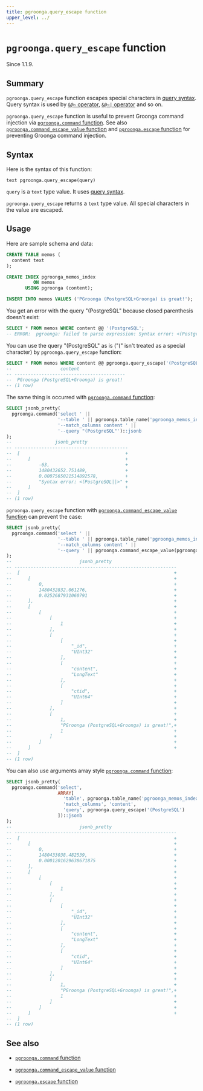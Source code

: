 ```yaml
---
title: pgroonga.query_escape function
upper_level: ../
---
```


# `pgroonga.query_escape` function

Since 1.1.9.

## Summary

`pgroonga.query_escape` function escapes special characters in [query syntax](http://groonga.org/docs/reference/grn_expr/query_syntax.html). Query syntax is used by [`&@~` operator][query-v2], [`&@~|` operator][query-in-v2] and so on.

`pgroonga.query_escape` function is useful to prevent Groonga command injection via [`pgroonga.command` function](pgroonga-command.html). See also [`pgroonga.command_escape_value` function](pgroonga-command-escape-value.html) and [`pgroonga.escape` function](pgroonga-escape.html) for preventing Groonga command injection.

## Syntax

Here is the syntax of this function:

```text
text pgroonga.query_escape(query)
```

`query` is a `text` type value. It uses [query syntax](http://groonga.org/docs/reference/grn_expr/query_syntax.html).

`pgroonga.query_escape` returns a `text` type value. All special characters in the value are escaped.

## Usage

Here are sample schema and data:

```sql
CREATE TABLE memos (
  content text
);

CREATE INDEX pgroonga_memos_index
          ON memos
       USING pgroonga (content);

INSERT INTO memos VALUES ('PGroonga (PostgreSQL+Groonga) is great!');
```

You get an error with the query "(PostgreSQL" because closed parenthesis doesn't exist:

```sql
SELECT * FROM memos WHERE content @@ '(PostgreSQL';
-- ERROR:  pgroonga: failed to parse expression: Syntax error: <(PostgreSQL||>
```

You can use the query "(PostgreSQL" as is ("(" isn't treated as a special character) by `pgroonga.query_escape` function:

```sql
SELECT * FROM memos WHERE content @@ pgroonga.query_escape('(PostgreSQL');
--                  content                 
-- -----------------------------------------
--  PGroonga (PostgreSQL+Groonga) is great!
-- (1 row)
```

The same thing is occurred with [`pgroonga.command` function](pgroonga-command.html):

```sql
SELECT jsonb_pretty(
  pgroonga.command('select ' ||
                   '--table ' || pgroonga.table_name('pgroonga_memos_index') || ' ' ||
                   '--match_columns content ' ||
                   '--query "(PostgreSQL"')::jsonb
);
--                jsonb_pretty               
-- ------------------------------------------
--  [                                       +
--      [                                   +
--          -63,                            +
--          1480432652.751489,              +
--          0.0007565021514892578,          +
--          "Syntax error: <(PostgreSQL||>" +
--      ]                                   +
--  ]
-- (1 row)
```

`pgroonga.query_escape` function with [`pgroonga.command_escape_value` function](pgroonga-command-escape-value.html) can prevent the case:

```sql
SELECT jsonb_pretty(
  pgroonga.command('select ' ||
                   '--table ' || pgroonga.table_name('pgroonga_memos_index') || ' ' ||
                   '--match_columns content ' ||
                   '--query ' || pgroonga.command_escape_value(pgroonga.query_escape('(PostgreSQL')))::jsonb
);
--                         jsonb_pretty                        
-- ------------------------------------------------------------
--  [                                                         +
--      [                                                     +
--          0,                                                +
--          1480432832.061276,                                +
--          0.0252687931060791                                +
--      ],                                                    +
--      [                                                     +
--          [                                                 +
--              [                                             +
--                  1                                         +
--              ],                                            +
--              [                                             +
--                  [                                         +
--                      "_id",                                +
--                      "UInt32"                              +
--                  ],                                        +
--                  [                                         +
--                      "content",                            +
--                      "LongText"                            +
--                  ],                                        +
--                  [                                         +
--                      "ctid",                               +
--                      "UInt64"                              +
--                  ]                                         +
--              ],                                            +
--              [                                             +
--                  1,                                        +
--                  "PGroonga (PostgreSQL+Groonga) is great!",+
--                  1                                         +
--              ]                                             +
--          ]                                                 +
--      ]                                                     +
--  ]
-- (1 row)
```

You can also use arguments array style [`pgroonga.command` function](pgroonga-command.html):

```sql
SELECT jsonb_pretty(
  pgroonga.command('select',
                   ARRAY[
                     'table', pgroonga.table_name('pgroonga_memos_index'),
                     'match_columns', 'content',
                     'query', pgroonga.query_escape('(PostgreSQL')
                   ])::jsonb
);
--                         jsonb_pretty                        
-- ------------------------------------------------------------
--  [                                                         +
--      [                                                     +
--          0,                                                +
--          1480433038.482539,                                +
--          0.0001201629638671875                             +
--      ],                                                    +
--      [                                                     +
--          [                                                 +
--              [                                             +
--                  1                                         +
--              ],                                            +
--              [                                             +
--                  [                                         +
--                      "_id",                                +
--                      "UInt32"                              +
--                  ],                                        +
--                  [                                         +
--                      "content",                            +
--                      "LongText"                            +
--                  ],                                        +
--                  [                                         +
--                      "ctid",                               +
--                      "UInt64"                              +
--                  ]                                         +
--              ],                                            +
--              [                                             +
--                  1,                                        +
--                  "PGroonga (PostgreSQL+Groonga) is great!",+
--                  1                                         +
--              ]                                             +
--          ]                                                 +
--      ]                                                     +
--  ]
-- (1 row)
```

## See also

  * [`pgroonga.command` function](pgroonga-command.html)

  * [`pgroonga.command_escape_value` function](pgroonga-command-escape-value.html)

  * [`pgroonga.escape` function](pgroonga-escape.html)

[query-v2]:../operators/query-v2.html

[query-in-v2]:../operators/query-in-v2.html
